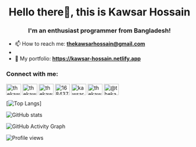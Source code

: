 <h1 align="center">Hello there👋, this is Kawsar Hossain</h1>
<h3 align="center">I'm an enthusiast programmer from Bangladesh!</h3>

- 📫 How to reach me: **thekawsarhossain@gmail.com**
- 
- 🔗 My portfolio: **https://kawsar-hossain.netlify.app**

<h3 align="left">Connect with me:</h3>
<p align="left">
  <a href="https://dev.to/thekawsarhossain" target="blank"><img align="center"
      src="https://cdn.jsdelivr.net/npm/simple-icons@3.0.1/icons/dev-dot-to.svg" alt="thekawsarhossain" height="30"
      width="40" /></a>
  <a href="https://twitter.com/thekawsarh" target="blank"><img align="center"
      src="https://raw.githubusercontent.com/rahuldkjain/github-profile-readme-generator/master/src/images/icons/Social/twitter.svg"
      alt="thekawsarh" height="30" width="40" /></a>
  <a href="https://linkedin.com/in/thekawsarhossain" target="blank"><img align="center"
      src="https://raw.githubusercontent.com/rahuldkjain/github-profile-readme-generator/master/src/images/icons/Social/linked-in-alt.svg"
      alt="thekawsarhossain" height="30" width="40" /></a>
  <a href="https://stackoverflow.com/users/16843759" target="blank"><img align="center"
      src="https://raw.githubusercontent.com/rahuldkjain/github-profile-readme-generator/master/src/images/icons/Social/stack-overflow.svg"
      alt="16843759" height="30" width="40" /></a>
  <a href="https://fb.com/kawsar.hossain318" target="blank"><img align="center"
      src="https://raw.githubusercontent.com/rahuldkjain/github-profile-readme-generator/master/src/images/icons/Social/facebook.svg"
      alt="kawsar.hossain318" height="30" width="40" /></a>
  <a href="https://instagram.com/thekawsarhossain" target="blank"><img align="center"
      src="https://raw.githubusercontent.com/rahuldkjain/github-profile-readme-generator/master/src/images/icons/Social/instagram.svg"
      alt="thekawsarhossain" height="30" width="40" /></a>
  <a href="https://medium.com/@thekawsarhossain" target="blank"><img align="center"
      src="https://raw.githubusercontent.com/rahuldkjain/github-profile-readme-generator/master/src/images/icons/Social/medium.svg"
      alt="@thekawsarhossain" height="30" width="40" /></a>
</p>


[![Top Langs](https://github-readme-stats.vercel.app/api/top-langs/?username=thekawsarhossain)]

![GitHub stats](https://github-readme-stats.vercel.app/api?username=thekawsarhossain&show_icons=true)

![GitHub Activity Graph](https://activity-graph.herokuapp.com/graph?username=thekawsarhossain)

![Profile views](https://gpvc.arturio.dev/thekawsarhossain)
